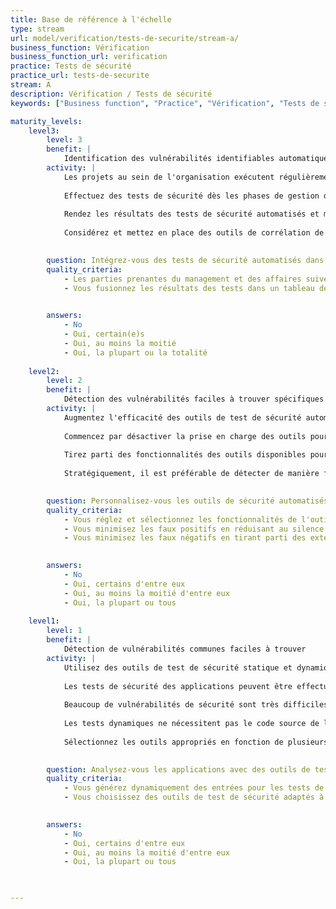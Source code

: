 ```yaml
---
title: Base de référence à l'échelle
type: stream
url: model/verification/tests-de-securite/stream-a/
business_function: Vérification
business_function_url: verification
practice: Tests de sécurité
practice_url: tests-de-securite
stream: A
description: Vérification / Tests de sécurité
keywords: ["Business function", "Practice", "Vérification", "Tests de sécurité"]

maturity_levels:
    level3:
        level: 3
        benefit: |
            Identification des vulnérabilités identifiables automatiquement lors des étapes le plus possible en amont
        activity: |
            Les projets au sein de l'organisation exécutent régulièrement des tests de sécurité automatisés et examinent les résultats durant le développement. Configurez les outils de test de sécurité pour qu'ils s'exécutent automatiquement dans le cadre du processus de génération et de déploiement afin de permettre à ce système de passer à l'échelle à peu de frais. Inspectez les problèmes au fur et à mesure qu'ils sont détectés.
            
            Effectuez des tests de sécurité dès les phases de gestion des exigences ou de conception peut être bénéfique. Bien que traditionnellement utilisé pour les cas de tests fonctionnels, ce type d’approche de développement piloté par les tests implique l’identification et l’exécution de cas pertinents de tests de sécurité au début du cycle de développement. Avec l'exécution automatique de cas de tests de sécurité, les projets entrent dans la phase d'implémentation avec un certain nombre de tests défaillants en raison des fonctionnalités inexistantes ; l'implémentation est terminée lorsque tous les tests sont exécutés avec succès. Ceci fournit un objectif clair aux développeurs tôt dans le cycle de développement tout en diminuant le risque de retarder une livraison en raison de problèmes de sécurité ou de devoir accepter certains risques pour respecter les échéances du projet.
            
            Rendez les résultats des tests de sécurité automatisés et manuels visibles via des tableaux de bord et présentez-les régulièrement à la direction et aux parties prenantes métier (par ex. avant chaque version) pour revue. S'il persiste des problèmes non résolus acceptés comme risques pour la livraison, les parties prenantes et les gestionnaires du développement travaillent ensemble pour établir un calendrier concret pour les traiter. Examinez et améliorez continuellement la qualité des tests de sécurité.
            
            Considérez et mettez en place des outils de corrélation de test de sécurité pour automatiser la mise en correspondance et la fusion des résultats de test provenant de scanners d'applications dynamiques, statiques et interactifs dans un tableau de bord central fournissant une entrée directe vers le système de gestion des défauts. Diffusez les connaissances liées aux tests de sécurité créés et aux résultats au sein de l'équipe de développement afin d'améliorer les connaissances et la sensibilisation à la sécurité au sein de l'organisation.
            

        question: Intégrez-vous des tests de sécurité automatisés dans le processus de génération et de déploiement ?
        quality_criteria:
            - Les parties prenantes du management et des affaires suivent et revoient les résultats des tests tout le long du cycle de développement
            - Vous fusionnez les résultats des tests dans un tableau de bord central et les transmettez à la gestion des défauts
            

        answers:
            - No
            - Oui, certain(e)s
            - Oui, au moins la moitié
            - Oui, la plupart ou la totalité
            
    level2:
        level: 2
        benefit: |
            Détection des vulnérabilités faciles à trouver spécifiques à l'organisation
        activity: |
            Augmentez l'efficacité des outils de test de sécurité automatisés en les ajustant et les personnalisant à vos piles technologiques et applications. Les outils de test de sécurité automatisés ont deux caractéristiques importantes : leur taux de faux positifs, c.-à-d. les bogues inexistants et les vulnérabilités qu'ils signalent de façon erronée ; leur taux de faux négatifs, c'est-à-dire les bogues réels et les vulnérabilités qu'ils ne détectent pas. À mesure que vous améliorez votre maturité dans l'utilisation d’outils de test automatisés, vous vous efforcez de minimiser leurs taux de faux négatifs et de faux positifs. Cela maximise le temps que les équipes de développement passent à examiner et à traiter les vrais problèmes de sécurité dans leurs applications et réduit les frictions typiquement associées à l'utilisation d'outils d'analyse de sécurité automatisés non ajustés.
            
            Commencez par désactiver la prise en charge des outils pour les technologies et les environnements que vous n'utilisez pas et ciblez les versions spécifiques dans la mesure du possible. Cela augmentera la vitesse d'exécution et réduira le nombre de résultats erronés signalés. Faites confiance à des experts d’outils de sécurité ou à des équipes de sécurité partagées pour piloter les outils en coordination avec un groupe d’équipes de développement motivées sélectionnées. Cela permettra d'identifier les interprétations faussement positives à ignorer ou à supprimer des résultats des outils. Identifiez les problèmes de sécurité spécifiques et les contre-modèles et favorisez le meilleur outil pour les détecter.
            
            Tirez parti des fonctionnalités des outils disponibles pour prendre en compte les styles de codage spécifiques aux applications et à l'organisation ainsi que les normes techniques. De nombreux outils d'analyse automatique statique permettent aux utilisateurs d'écrire leurs propres règles ou de personnaliser les règles d'analyse par défaut aux interfaces logicielles spécifiques au projet en cours de test afin d'atteindre une meilleure précision et une profondeur de couverture améliorée. Par exemple, les entrées potentiellement dangereuses (autrement dit, polluées) peuvent être marquées comme sûres après leur passage à travers une méthode d'assainissement appropriée donnée.
            
            Stratégiquement, il est préférable de détecter de manière fiable un sous-ensemble limité de problèmes de sécurité via un outillage automatisé et d'étendre progressivement la couverture, plutôt que d'essayer de détecter immédiatement tous les problèmes connus. Une fois que les outils ont été suffisamment ajustés, ils peuvent être mis à la disposition de plus d'équipes de développement. Il est important de surveiller continuellement leur efficacité perçue au sein des équipes de développement. Dans des formes plus élaborées, des techniques d'apprentissage automatique peuvent être adoptées pour identifier et filtrer automatiquement les faux positifs probables à l'échelle.
            

        question: Personnalisez-vous les outils de sécurité automatisés à vos applications et vos piles technologiques?
        quality_criteria:
            - Vous réglez et sélectionnez les fonctionnalités de l'outil qui correspondent à votre application ou votre pile de technologies
            - Vous minimisez les faux positifs en réduisant au silence ou en filtrant automatiquement les avertissements non pertinents ou les trouvailles de faible probabilité
            - Vous minimisez les faux négatifs en tirant parti des extensions des outils ou des DSLs pour personnaliser les outils pour votre application ou vos normes organisationnelles
            

        answers:
            - No
            - Oui, certains d'entre eux
            - Oui, au moins la moitié d'entre eux
            - Oui, la plupart ou tous
            
    level1:
        level: 1
        benefit: |
            Détection de vulnérabilités communes faciles à trouver
        activity: |
            Utilisez des outils de test de sécurité statique et dynamique automatisés pour les logiciels, ce qui permet des tests de sécurité plus efficaces et des résultats de meilleure qualité. Augmentez progressivement la fréquence des tests de sécurité et augmentez la couverture du code.
            
            Les tests de sécurité des applications peuvent être effectués statiquement, en inspectant le code source d'une application sans l'exécuter, ou dynamiquement en observant simplement le comportement de l'application en réponse à diverses conditions d'entrée. La première approche est souvent appelée « Static Application Security Testing » (SAST), la seconde étant appelée « Dynamic Application Security Testing » (DAST). Une approche hybride, connue sous le nom de Tests de Sécurité Intéractifs d'Applications (IAST), combine les forces des deux approches (au prix d'efforts supplémentaires) en testant dynamiquement des applications automatiquement instrumentées, permettant un suivi précis de l'état interne de l'application en réponse à une entrée externe.
            
            Beaucoup de vulnérabilités de sécurité sont très difficiles à détecter sans inspecter soigneusement le code source. Bien que cette tâche soit idéalement effectuée par des experts ou par des pairs, il s'agit d'une tâche lente et coûteuse. Bien que "plus bruyant" et souvent moins précis que des examens menés par des experts, les outils automatisés SAST sont moins chers, bien plus rapides et plus cohérents que les humains. Un certain nombre d'outils commerciaux ou gratuits sont capables de détecter efficacement les bogues et vulnérabilités suffisamment importants dans de grandes bases de code.
            
            Les tests dynamiques ne nécessitent pas le code source de l'application, ce qui le rend idéal pour les cas où le code source n'est pas disponible. Il identifie également des cas concrets de vulnérabilités. En raison de son approche "boîte noire", sans instrumentation, il est plus susceptible de découvrir des bogues peu enfouis. Les outils de test dynamiques ont besoin d'une grande source de données de test, dont la génération manuelle est prohibitive. De nombreux outils existent qui génèrent les données de test appropriées automatiquement, conduisant à des tests de sécurité plus efficaces et à des résultats de meilleure qualité.
            
            Sélectionnez les outils appropriés en fonction de plusieurs facteurs, notamment la profondeur et la précision de l'inspection, la robustesse et la précision des cas de tests de sécurité, les possibilités d'intégration avec d'autres outils, l'utilisation qui en sera faite et le modèle de coûts, etc. Lorsque vous sélectionnez des outils, prenez en compte les commentaires du personnel technique compétent en matière de sécurité ainsi que ceux des développeurs et des gestionnaires de développement et examinez les résultats avec les parties prenantes.
            

        question: Analysez-vous les applications avec des outils de test de sécurité automatisés?
        quality_criteria:
            - Vous générez dynamiquement des entrées pour les tests de sécurité à l'aide d'outils automatisés
            - Vous choisissez des outils de test de sécurité adaptés à l'architecture de l'organisation et à la pile technologique, et trouvez un juste équilibre entre la profondeur et la précision de l'inspection d'une part et la facilité d'utilisation des résultats pour l'organisation d'autre part
            

        answers:
            - No
            - Oui, certains d'entre eux
            - Oui, au moins la moitié d'entre eux
            - Oui, la plupart ou tous
            


---
```

